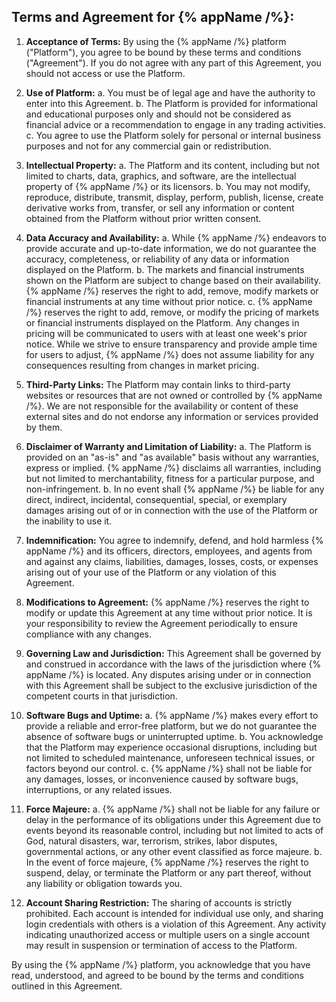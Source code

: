 ## Terms and Agreement for {% appName /%}:

1. **Acceptance of Terms:**
   By using the {% appName /%} platform ("Platform"), you agree to be bound by these terms and conditions ("Agreement"). If you do not agree with any part of this Agreement, you should not access or use the Platform.

2. **Use of Platform:**
   a. You must be of legal age and have the authority to enter into this Agreement.
   b. The Platform is provided for informational and educational purposes only and should not be considered as financial advice or a recommendation to engage in any trading activities.
   c. You agree to use the Platform solely for personal or internal business purposes and not for any commercial gain or redistribution.

3. **Intellectual Property:**
   a. The Platform and its content, including but not limited to charts, data, graphics, and software, are the intellectual property of {% appName /%} or its licensors.
   b. You may not modify, reproduce, distribute, transmit, display, perform, publish, license, create derivative works from, transfer, or sell any information or content obtained from the Platform without prior written consent.

4. **Data Accuracy and Availability:**
   a. While {% appName /%} endeavors to provide accurate and up-to-date information, we do not guarantee the accuracy, completeness, or reliability of any data or information displayed on the Platform.
   b. The markets and financial instruments shown on the Platform are subject to change based on their availability. {% appName /%} reserves the right to add, remove, modify markets or financial instruments at any time without prior notice.
   c. {% appName /%} reserves the right to add, remove, or modify the pricing of markets or financial instruments displayed on the Platform. Any changes in pricing will be communicated to users with at least one week's prior notice. While we strive to ensure transparency and provide ample time for users to adjust, {% appName /%} does not assume liability for any consequences resulting from changes in market pricing.

6. **Third-Party Links:**
   The Platform may contain links to third-party websites or resources that are not owned or controlled by {% appName /%}. We are not responsible for the availability or content of these external sites and do not endorse any information or services provided by them.

7. **Disclaimer of Warranty and Limitation of Liability:**
   a. The Platform is provided on an "as-is" and "as available" basis without any warranties, express or implied. {% appName /%} disclaims all warranties, including but not limited to merchantability, fitness for a particular purpose, and non-infringement.
   b. In no event shall {% appName /%} be liable for any direct, indirect, incidental, consequential, special, or exemplary damages arising out of or in connection with the use of the Platform or the inability to use it.

8. **Indemnification:**
   You agree to indemnify, defend, and hold harmless {% appName /%} and its officers, directors, employees, and agents from and against any claims, liabilities, damages, losses, costs, or expenses arising out of your use of the Platform or any violation of this Agreement.

9. **Modifications to Agreement:**
   {% appName /%} reserves the right to modify or update this Agreement at any time without prior notice. It is your responsibility to review the Agreement periodically to ensure compliance with any changes.

10. **Governing Law and Jurisdiction:**
   This Agreement shall be governed by and construed in accordance with the laws of the jurisdiction where {% appName /%} is located. Any disputes arising under or in connection with this Agreement shall be subject to the exclusive jurisdiction of the competent courts in that jurisdiction.

11. **Software Bugs and Uptime:**
    a. {% appName /%} makes every effort to provide a reliable and error-free platform, but we do not guarantee the absence of software bugs or uninterrupted uptime.
    b. You acknowledge that the Platform may experience occasional disruptions, including but not limited to scheduled maintenance, unforeseen technical issues, or factors beyond our control.
    c. {% appName /%} shall not be liable for any damages, losses, or inconvenience caused by software bugs, interruptions, or any related issues.

12. **Force Majeure:**
    a. {% appName /%} shall not be liable for any failure or delay in the performance of its obligations under this Agreement due to events beyond its reasonable control, including but not limited to acts of God, natural disasters, war, terrorism, strikes, labor disputes, governmental actions, or any other event classified as force majeure.
    b. In the event of force majeure, {% appName /%} reserves the right to suspend, delay, or terminate the Platform or any part thereof, without any liability or obligation towards you.

13. **Account Sharing Restriction:**
   The sharing of accounts is strictly prohibited. Each account is intended for individual use only, and sharing login credentials with others is a violation of this Agreement. Any activity indicating unauthorized access or multiple users on a single account may result in suspension or termination of access to the Platform.

By using the {% appName /%} platform, you acknowledge that you have read, understood, and agreed to be bound by the terms and conditions outlined in this Agreement.
